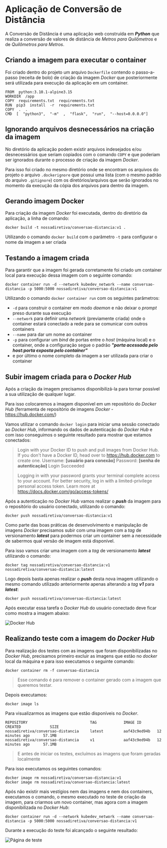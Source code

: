 # Aplicação de Conversão de Distância

A Conversão de Distância é uma aplicação web construída em ***Python*** que realiza a conversão de valores de distância de *Metros para Quilômetros* e de *Quilômetros para Metros*.

## Criando a imagem para executar o container

Foi criado dentro do projeto um arquivo `Dockerfile` contendo o passo-a-passo (receita de bolo) de criação da imagem *Docker* que posteriormente será utilizada para execução da aplicação em um container.

    FROM  python:3.10.1-alpine3.15
    WORKDIR  /app
    COPY  requirements.txt  requirements.txt
    RUN  pip3  install  -r  requirements.txt
    COPY  .  .
    CMD  [  "python3",  "-m"  ,  "flask",  "run",  "--host=0.0.0.0"]

## Ignorando arquivos desnecessários na criação da imagem

No diretório da aplicação podem existir arquivos indesejados e/ou desnecessários que seriam copiados com o comando `COPY` e que poderiam ser ignorados durante o processo de criação da imagem *Docker*.

Para isso foi criado no mesmo diretório onde se encontram os arquivos do projeto o arquivo `.dockerignore` que possui uma lista (com o mesmo padrão do arquivo `.gitignore`) com os diretórios/arquivos que serão ignorados no momento da execução da cópia dos arquivos para dentro da imagem.

## Gerando imagem Docker

Para criação da imagem *Docker* foi executada, dentro do diretório da aplicação, a linha de comando:

    docker build -t nossadiretiva/conversao-distancia:v1 .

Utilizando o comando `docker build` com o parâmetro `-t` para configurar o nome da imagem a ser criada

## Testando a imagem criada

Para garantir que a imagem foi gerada corretamente foi criado um container local para execução dessa imagem com o seguinte comando:

    docker container run -d --network kubedev_network --name conversao-distancia -p 5000:5000 nossadiretiva/conversao-distancia:v1

Utilizando o comando `docker container run` com os seguintes parâmetros:
- `-d` para construir o container em modo *daemon* e não deixar o *prompt* preso durante sua execução
- `--network` para definir uma *network* (previamente criada) onde o container estará conectado a rede para se comunicar com outros containers
- `--name` para dar um nome ao container
- `-p` para configurar um *bind* de portas entre o *host* (máquina local) e o container, onde a configuração segue o padrão ***"porta acessada pelo host:porta exposta pelo container"***
- e por último o nome completo da imagem a ser utilizada para criar o container

## Subir imagem criada para o *Docker Hub*

Após a criação da imagem precisamos disponibilizá-la para tornar possível a sua utilização de qualquer lugar.

Para isso colocaremos a imagem disponível em um repositório do *Docker Hub* (ferramenta de repositório de imagens *Docker* - https://hub.docker.com/)

Vamos utilizar o comando `docker login` para iniciar uma sessão conectado ao *Docker Hub*, informando os dados de autenticação do *Docker Hub* e com isso conseguimos o seguinte resultado para mostrar que estamos conectados:
> Login with your Docker ID to push and pull images from Docker Hub. If you don't have a Docker ID, head over to https://hub.docker.com to create one.
Username: **[usuário para conexão]**
Password: **[senha de autenticação]**
Login Succeeded
> 
>Logging in with your password grants your terminal complete access to your account.
For better security, log in with a limited-privilege personal access token. Learn more at https://docs.docker.com/go/access-tokens/

Após a autenticação no *Docker Hub* vamos realizar o ***push*** da imagem para o repositório do usuário conectado, utilizando o comando:

    docker push nossadiretiva/conversao-distancia:v1

Como parte das boas práticas de desenvolvimento e manipulação de imagens *Docker* precisamos subir com uma imagem com a *tag* de versionamento ***latest*** para podermos criar um container sem a necessidade de sabermos qual versão de imagem está disponível.

Para isso vamos criar uma imagem com a *tag* de versionamento ***latest*** utilizando o comando:

    docker tag nossadiretiva/conversao-distancia:v1 nossadiretiva/conversao-distancia:latest

Logo depois basta apenas realizar o ***push*** desta nova imagem utilizando o mesmo comando utilizado anteriormente apenas alterando a *tag* ***v1*** para ***latest***:

    docker push nossadiretiva/conversao-distancia:latest

Após executar essa tarefa o *Docker Hub* do usuário conectado deve ficar como mostra a imagem abaixo:

![Docker Hub](https://github.com/nossadiretiva/imagens/blob/master/hub_conversao_distancia.png?raw=true)

## Realizando teste com a imagem do *Docker Hub*

Para realização dos testes com as imagens que foram disponibilizadas no *Docker Hub*, precisamos primeiro excluir as imagens que estão no *docker* local da máquina e para isso executamos o seguinte comando:

    docker container rm -f conversao-distancia

> Esse comando é para remover o container gerado com a imagem que queremos testar.

Depois executamos:

    docker image ls

Para visualizarmos as imagens que estão disponíveis no *Docker*.

    REPOSITORY                            TAG            IMAGE ID       CREATED             SIZE
    nossadiretiva/conversao-distancia     latest         aaf43c9ed94b   12 minutes ago      57.1MB
    nossadiretiva/conversao-distancia     v1             aaf43c9ed94b   12 minutes ago      57.1MB

> E antes de iniciar os testes, excluímos as imagens que foram geradas localmente

Para isso executamos os seguintes comandos:

    docker image rm nossadiretiva/conversao-distancia:v1
    docker image rm nossadiretiva/conversao-distancia:latest

Após não existir mais vestígios nem das imagens e nem dos containers, executamos o comando, o mesmo executado no teste de criação da imagem, para criarmos um novo container, mas agora com a imagem disponibilizada no *Docker Hub*:

    docker container run -d --network kubedev_network --name conversao-distancia -p 5000:5000 nossadiretiva/conversao-distancia:v1
    
Durante a execução do teste foi alcançado o seguinte resultado:

![Página de teste](https://github.com/nossadiretiva/imagens/blob/master/teste_conversao_distancia.png?raw=true)
